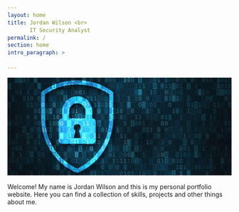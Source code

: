 ```yaml
---
layout: home
title: Jordan Wilson <br>
       IT Security Analyst
permalink: /
section: home
intro_paragraph: >

---
```

![Security](assets/img/uploads/IT-security.jpg)

Welcome! My name is Jordan Wilson and this is my personal portfolio website. Here you can find a collection of skills, projects and other things about me.
